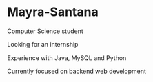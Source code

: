 # Mayra-Santana

Computer Science student

Looking for an internship

Experience with Java, MySQL and Python 

Currently focused on backend web development
